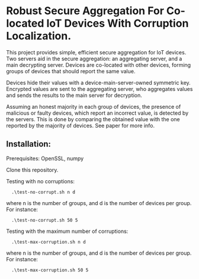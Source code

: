 # Robust Secure Aggregation For Co-located IoT Devices With Corruption Localization.

This project provides simple, efficient secure aggregation for IoT devices. Two servers aid in the secure aggregation: an aggregating server, and a main decrypting server. Devices are co-located with other devices, forming groups of devices that should report the same value. 

Devices hide their values with a device-main-server-owned symmetric key. Encrypted values are sent to the aggregating server, who aggregates values and sends the results to the main server for decryption.

Assuming an honest majority in each group of devices, the presence of malicious or faulty devices, which report an incorrect value, is detected by the servers. This is done by comparing the obtained value with the one reported by the majority of devices. See paper for more info.


## Installation:

Prerequisites: OpenSSL, numpy

Clone this repository.

Testing with no corruptions:
```
  .\test-no-corrupt.sh n d
```
where n is the number of groups, and d is the number of devices per group. For instance:
```
  .\test-no-corrupt.sh 50 5
```

Testing with the maximum number of corruptions:
```
  .\test-max-corruption.sh n d
```
where n is the number of groups, and d is the number of devices per group. For instance:
```
  .\test-max-corruption.sh 50 5
```
